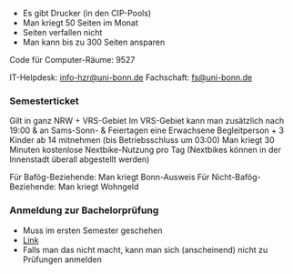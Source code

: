 - Es gibt Drucker (in den CIP-Pools)
- Man kriegt 50 Seiten im Monat
- Seiten verfallen nicht
- Man kann bis zu 300 Seiten ansparen

Code für Computer-Räume: 9527

IT-Helpdesk: info-hzr@uni-bonn.de
Fachschaft: fs@uni-bonn.de

### Semesterticket
Gilt in ganz NRW + VRS-Gebiet
Im VRS-Gebiet kann man zusätzlich nach 19:00 & an Sams-Sonn- & Feiertagen eine Erwachsene Begleitperson + 3 Kinder ab 14 mitnehmen (bis Betriebsschluss um 03:00)
Man kriegt 30 Minuten kostenlose Nextbike-Nutzung pro Tag (Nextbikes können in der Innenstadt überall abgestellt werden)

Für Bafög-Beziehende: Man kriegt Bonn-Ausweis
Für Nicht-Bafög-Beziehende: Man kriegt Wohngeld

### Anmeldung zur Bachelorprüfung
- Muss im ersten Semester geschehen
- [Link](https://www.informatik.uni-bonn.de/de/fuer-studierende/pruefungsanmeldungen/antrag-auf-zulassung-zur-bachelorpruefung)
- Falls man das nicht macht, kann man sich (anscheinend) nicht zu Prüfungen anmelden